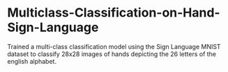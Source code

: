 # Multiclass-Classification-on-Hand-Sign-Language

Trained a multi-class classification model using the Sign Language MNIST dataset to classify 28x28 images of hands depicting the 26 letters of the english alphabet.
